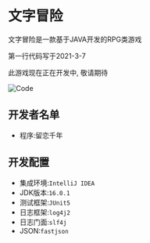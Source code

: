 # 文字冒险
文字冒险是一款基于JAVA开发的RPG类游戏

第一行代码写于2021-3-7

此游戏现在正在开发中, 敬请期待

![Code](https://img.shields.io/github/stars/textGamex/Adventureofwords?label=Github&style=social)

## 开发者名单
- 程序:留恋千年

## 开发配置
- 集成环境:`IntelliJ IDEA`
- JDK版本:`16.0.1`
- 测试框架:`JUnit5`
- 日志框架:`log4j2`
- 日志门面:`slf4j`
- JSON:`fastjson`